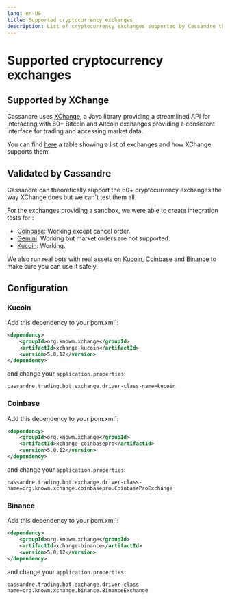 ```yaml
---
lang: en-US
title: Supported cryptocurrency exchanges
description: List of cryptocurrency exchanges supported by Cassandre thanks to XChange library
---
```

# Supported cryptocurrency exchanges

## Supported by XChange
Cassandre uses [XChange](https://github.com/knowm/XChange), a Java library providing a streamlined API for interacting with 60+ Bitcoin and Altcoin exchanges providing a consistent interface for trading and accessing market data.

You can find [here](https://github.com/knowm/XChange/wiki/Exchange-Support) a table showing a list of exchanges and how XChange supports them.

## Validated by Cassandre
Cassandre can theoretically support the 60+ cryptocurrency exchanges the way XChange does but we can't test them all. 

For the exchanges providing a sandbox, we were able to create integration tests for : 
 * [Coinbase](https://github.com/cassandre-tech/cassandre-trading-bot/tree/development/spring-boot-starter/autoconfigure/src/test/java/tech/cassandre/trading/bot/test/integration/coinbasepro): Working except cancel order.
 * [Gemini](https://github.com/cassandre-tech/cassandre-trading-bot/tree/development/spring-boot-starter/autoconfigure/src/test/java/tech/cassandre/trading/bot/test/integration/gemini): Working but market orders are not supported.
 * [Kucoin](https://github.com/cassandre-tech/cassandre-trading-bot/tree/development/spring-boot-starter/autoconfigure/src/test/java/tech/cassandre/trading/bot/test/integration/kucoin): Working.

We also run real bots with real assets on [Kucoin](https://www.kucoin.com/ucenter/signup?utm_source=Cassandre), [Coinbase](https://www.coinbase.com/join/straumat) and [Binance](https://accounts.binance.com/en/register?ref=122742137&utm_campaign=web_share_link) to make sure you can use it safely.

## Configuration

### Kucoin
Add this dependency to your  ̀pom.xml`:
```xml
<dependency>
    <groupId>org.knowm.xchange</groupId>
    <artifactId>xchange-kucoin</artifactId>
    <version>5.0.12</version>
</dependency>
```

and change your `application.properties`:
```properties
cassandre.trading.bot.exchange.driver-class-name=kucoin
```

### Coinbase
Add this dependency to your  ̀pom.xml`:
```xml
<dependency>
    <groupId>org.knowm.xchange</groupId>
    <artifactId>xchange-coinbasepro</artifactId>
    <version>5.0.12</version>
</dependency>
```

and change your `application.properties`:
```properties
cassandre.trading.bot.exchange.driver-class-name=org.knowm.xchange.coinbasepro.CoinbaseProExchange
```

### Binance
Add this dependency to your  ̀pom.xml`:
```xml
<dependency>
    <groupId>org.knowm.xchange</groupId>
    <artifactId>xchange-binance</artifactId>
    <version>5.0.12</version>
</dependency>
```

and change your `application.properties`:
```properties
cassandre.trading.bot.exchange.driver-class-name=org.knowm.xchange.binance.BinanceExchange
```